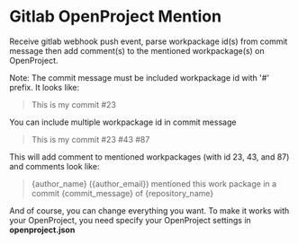 # Gitlab OpenProject Mention
Receive gitlab webhook push event, parse workpackage id(s) from commit message then add comment(s) to the mentioned workpackage(s) on OpenProject.

Note:
The commit message must be included workpackage id with '#' prefix. It looks like:

> This is my commit #23


You can include multiple workpackage id in commit message
> This is my commit #23 #43 #87

This will add comment to mentioned workpackages (with id 23, 43, and 87) and comments look like:
> {author_name} ({author_email}) mentioned this work package in a commit {commit_message} of {repository_name}

And of course, you can change everything you want.
To make it works with your OpenProject, you need specify your OpenProject settings in **openproject.json**
